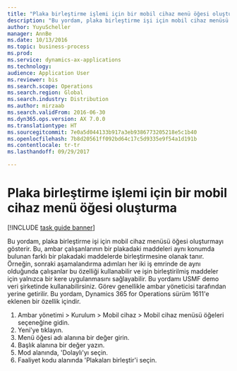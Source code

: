 ```yaml
--- 
title: "Plaka birleştirme işlemi için bir mobil cihaz menü öğesi oluşturma"
description: "Bu yordam, plaka birleştirme işi için mobil cihaz menüsü öğesi oluşturmayı gösterir."
author: YuyuScheller
manager: AnnBe
ms.date: 10/13/2016
ms.topic: business-process
ms.prod: 
ms.service: dynamics-ax-applications
ms.technology: 
audience: Application User
ms.reviewer: bis
ms.search.scope: Operations
ms.search.region: Global
ms.search.industry: Distribution
ms.author: mirzaab
ms.search.validFrom: 2016-06-30
ms.dyn365.ops.version: AX 7.0.0
ms.translationtype: HT
ms.sourcegitcommit: 7e0a5d044133b917a3eb9386773205218e5c1b40
ms.openlocfilehash: 7b8d20561ff092bd64c17c5d9335e9f54a1d191b
ms.contentlocale: tr-tr
ms.lasthandoff: 09/29/2017

---
```

# <a name="create-a-mobile-device-menu-item-for-license-plate-consolidation"></a>Plaka birleştirme işlemi için bir mobil cihaz menü öğesi oluşturma

[!INCLUDE [task guide banner](../../includes/task-guide-banner.md)]

Bu yordam, plaka birleştirme işi için mobil cihaz menüsü öğesi oluşturmayı gösterir. Bu, ambar çalışanlarının bir plakadaki maddeleri aynı konumda bulunan farklı bir plakadaki maddelerde birleştirmesine olanak tanır. Örneğin, sonraki aşamalandırma adımları her iki iş emrinde de aynı olduğunda çalışanlar bu özelliği kullanabilir ve işin birleştirilmiş maddeler için yalnızca bir kere uygulanmasını sağlayabilir. Bu yordamı USMF demo veri şirketinde kullanabilirsiniz. Görev genellikle ambar yöneticisi tarafından yerine getirilir. Bu yordam, Dynamics 365 for Operations sürüm 1611'e eklenen bir özellik içindir.

1. Ambar yönetimi > Kurulum > Mobil cihaz > Mobil cihaz menüsü öğeleri seçeneğine gidin.
2. Yeni'ye tıklayın.
3. Menü öğesi adı alanına bir değer girin.
4. Başlık alanına bir değer yazın.
5. Mod alanında, 'Dolaylı'yı seçin.
6. Faaliyet kodu alanında 'Plakaları birleştir'i seçin.


